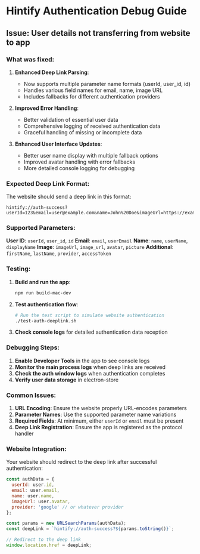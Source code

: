 # Hintify Authentication Debug Guide

## Issue: User details not transferring from website to app

### What was fixed:

1. **Enhanced Deep Link Parsing**: 
   - Now supports multiple parameter name formats (userId, user_id, id)
   - Handles various field names for email, name, image URL
   - Includes fallbacks for different authentication providers

2. **Improved Error Handling**:
   - Better validation of essential user data
   - Comprehensive logging of received authentication data
   - Graceful handling of missing or incomplete data

3. **Enhanced User Interface Updates**:
   - Better user name display with multiple fallback options
   - Improved avatar handling with error fallbacks
   - More detailed console logging for debugging

### Expected Deep Link Format:

The website should send a deep link in this format:
```
hintify://auth-success?userId=123&email=user@example.com&name=John%20Doe&imageUrl=https://example.com/avatar.jpg&provider=google
```

### Supported Parameters:

**User ID**: `userId`, `user_id`, `id`
**Email**: `email`, `userEmail`
**Name**: `name`, `userName`, `displayName`
**Image**: `imageUrl`, `image_url`, `avatar`, `picture`
**Additional**: `firstName`, `lastName`, `provider`, `accessToken`

### Testing:

1. **Build and run the app**:
   ```bash
   npm run build-mac-dev
   ```

2. **Test authentication flow**:
   ```bash
   # Run the test script to simulate website authentication
   ./test-auth-deeplink.sh
   ```

3. **Check console logs** for detailed authentication data reception

### Debugging Steps:

1. **Enable Developer Tools** in the app to see console logs
2. **Monitor the main process logs** when deep links are received
3. **Check the auth window logs** when authentication completes
4. **Verify user data storage** in electron-store

### Common Issues:

1. **URL Encoding**: Ensure the website properly URL-encodes parameters
2. **Parameter Names**: Use the supported parameter name variations
3. **Required Fields**: At minimum, either `userId` or `email` must be present
4. **Deep Link Registration**: Ensure the app is registered as the protocol handler

### Website Integration:

Your website should redirect to the deep link after successful authentication:
```javascript
const authData = {
  userId: user.id,
  email: user.email,
  name: user.name,
  imageUrl: user.avatar,
  provider: 'google' // or whatever provider
};

const params = new URLSearchParams(authData);
const deepLink = `hintify://auth-success?${params.toString()}`;

// Redirect to the deep link
window.location.href = deepLink;
```
